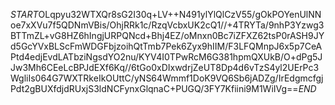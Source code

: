 $START$OLqpyu32WTXQr8sG2I30q+LV++N491ylYlQlCzV55/gOkPOYenUlNNoe7xXVu7f5QDNmVBis/OhjRRk1c/RzqVcbxUK2cQ1//+4TRYTa/9nhP3Yzwg3BTTmZL+vG8HZ6hIngjURPQNcd+Bhj4EZ/oMnxn0Bc7iZFXZ62tsP0rASH9JYd5GcYVxBLScFmWDGFbjzoihQtTmb7Pek6Zyx9hIIM/F3LFQMnpJ6x5p7CeAPtd4edjEvdLATbziNgsdYO2nu/KYV4I0TPwRcM6G381hpmQXUkB/O+dPg5JJw3Mh6CEeLcBPJdEXf6Kq//6tGo0xDIxwdrjZeUT8Dp4d6vTzS4yl2UErPc3WgliIs064G7WXTRkeIkOUttC/yNS64Wmmf1DoK9VQ6Sb6jADZg/IrEdgmcfgjPdt2gBUXfdjdRUxjS3ldNCFynxGlqnaC+PUGQ/3FY7Kfiini9M1WiIVg==$END$